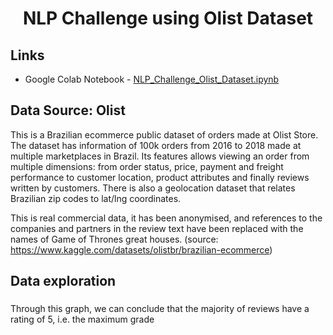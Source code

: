 <h1 align="center"> NLP Challenge using Olist Dataset </h1>

## Links

- Google Colab Notebook - [NLP_Challenge_Olist_Dataset.ipynb](https://github.com/lizmarques/nlp_challenge_olist_dataset/blob/207e3e0fd4f7a2afceb378d8eb0479bf69ea0aea/NLP_Challenge_Olist_Dataset.ipynb)

## Data Source: Olist

This is a Brazilian ecommerce public dataset of orders made at Olist Store. The dataset has information of 100k orders from 2016 to 2018 made at multiple marketplaces in Brazil. Its features allows viewing an order from multiple dimensions: from order status, price, payment and freight performance to customer location, product attributes and finally reviews written by customers. There is also a geolocation dataset that relates Brazilian zip codes to lat/lng coordinates.

This is real commercial data, it has been anonymised, and references to the companies and partners in the review text have been replaced with the names of Game of Thrones great houses. (source: https://www.kaggle.com/datasets/olistbr/brazilian-ecommerce)

## Data exploration
### 

Through this graph, we can conclude that the majority of reviews have a rating of 5, i.e. the maximum grade
